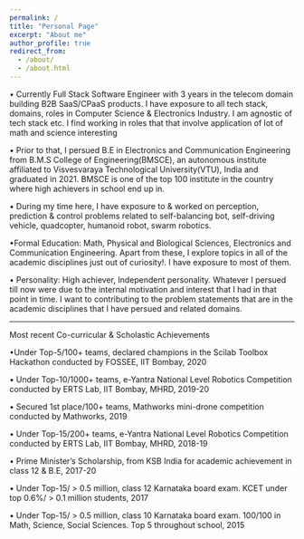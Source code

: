 ```yaml
---
permalink: /
title: "Personal Page"
excerpt: "About me"
author_profile: true
redirect_from: 
  - /about/
  - /about.html
---
```


• Currently Full Stack Software Engineer with 3 years in the telecom domain building B2B SaaS/CPaaS products. I have exposure to all tech stack, domains, roles in Computer Science & Electronics Industry. I am agnostic of tech stack etc. I find working in roles that that involve application of lot of math and science interesting

• Prior to that,  I persued B.E in Electronics and Communication Engineering from B.M.S College of Engineering(BMSCE), an autonomous institute affiliated to Visvesvaraya Technological University(VTU), India and graduated in 2021. BMSCE is one of the top 100 institute in the country where high achievers in school end up in.

• During my time here, I have exposure to & worked on perception, prediction & control problems related to self-balancing bot, self-driving vehicle, quadcopter, humanoid robot, swarm robotics. 

•Formal Education: Math, Physical and Biological Sciences, Electronics and Communication Engineering. Apart from these, I explore topics in all of the academic disciplines just out of curiosity!. I have exposure to most of them.

• Personality: High achiever, Independent personality. Whatever I persued till now were due to the internal motivation and interest that I had in that point in time. I want to contributing to the problem statements that are in the academic disciplines that I have persued and related domains. 

---------------------------------------------------------------------
Most recent Co-curricular & Scholastic Achievements 

•Under Top-5/100+ teams, declared champions in the Scilab Toolbox Hackathon conducted by FOSSEE, IIT Bombay, 2020

• Under Top-10/1000+ teams, e-Yantra National Level Robotics Competition conducted by ERTS Lab, IIT Bombay, MHRD, 2019-20

• Secured 1st place/100+ teams, Mathworks mini-drone competition conducted by Mathworks, 2019

• Under Top-15/200+ teams, e-Yantra National Level Robotics Competition conducted by ERTS Lab, IIT Bombay, MHRD, 2018-19

• Prime Minister’s Scholarship, from KSB India for academic achievement in class 12 & B.E, 2017-20

• Under Top-15/ > 0.5 million, class 12 Karnataka board exam. KCET under top 0.6%/ > 0.1 million students, 2017

• Under Top-15/ > 0.5 million, class 10 Karnataka board exam. 100/100 in Math, Science, Social Sciences. Top 5 throughout school, 2015

